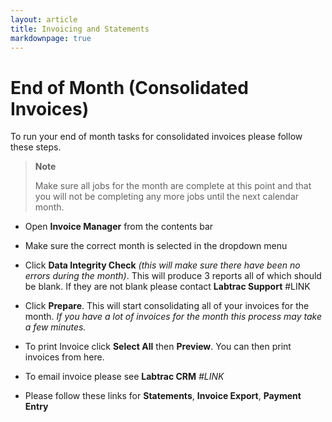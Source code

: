 ```yaml
---
layout: article
title: Invoicing and Statements
markdownpage: true
---
```


# End of Month (Consolidated Invoices)

To run your end of month tasks for consolidated invoices please follow these steps.

>**Note**
>
>Make sure all jobs for the month are complete at this point and that you will not be completing any more jobs until the next calendar month.

* Open **Invoice Manager** from the contents bar

* Make sure the correct month is selected in the dropdown menu

* Click **Data Integrity Check** *(this will make sure there have been no errors during the month)*. This will produce 3 reports all of which should be blank. If they are not blank please contact **Labtrac Support** #LINK

* Click **Prepare**. This will start consolidating all of your invoices for the month. *If you have a lot of invoices for the month this process may take a few minutes.*

*  To print Invoice click **Select All** then **Preview**. You can then print invoices from here.

* To email invoice please see **Labtrac CRM** *#LINK*

* Please follow these links for **Statements**, **Invoice Export**, **Payment Entry**
